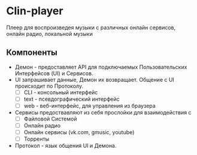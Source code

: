 # Clin-player

Плеер для воспроизведея музыки с различных онлайн сервисов, онлайн радио, локальной музыки

## Компоненты

* Демон - предоставляет API для подключаемых Пользовательских Интерфейсов (UI) и Сервисов.
* UI запрашивает данные, Демон их возвращает. Общение с UI происходит по Протоколу.
  * [ ] CLI - консольный интерфейс 
  * [ ] text - псевдографический интерфейс
  * [ ] web - веб-интерфейс, для управления из браузера
* Сервисы  предоствавляют из себя прослойки для взаимодействия с 
  * [ ] Файловой Системой
  * [ ] Онлайн радио
  * [ ] Онлайн сервисы (vk.com, gmusic, youtube)
  * [ ] Торренты
* Протокол - язык общения UI и Демона.
